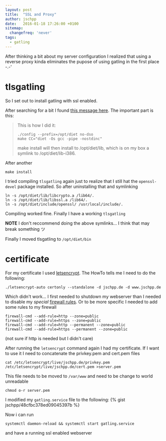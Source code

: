 ```yaml
---
layout: post
title:  "SSL and Proxy"
author: jschpp
date:   2016-01-18 17:26:00 +0100
sitemap:
  changefreq: 'never'
tags:
  - gatling
---
```

After thinking a bit about my server configuration I realized that using a reverse proxy kinda eliminates the pupose of using gatling in the first place -.-'

# tlsgatling
So I set out to install gatling with ssl enabled.

After searching for a bit I found [this message here][link]. The important part is this:

>This is how I did it:
>
>     ./config --prefix=/opt/diet no-dso 
>     make CC="diet -Os gcc -pipe -nostdinc"
>
>make install will then install to /opt/diet/lib, which is on my box a symlink to /opt/diet/lib-i386.

After another

    make install

I tried compiling `tlsgatling` again just to realize that I still hat the `openssl-devel` package installed. So after uninstalling that and symlinking 

    ln -s /opt/diet/lib/libcrypto.a /lib64/.
    ln -s /opt/diet/lib/libssl.a /lib64/.
	ln -s /opt/diet/include/openssl/ /usr/local/include/.

Compiling worked fine. Finally I have a working `tlsgatling`

**NOTE** I don't reccommend doing the above symlinks... I think that may break something &#12484;

Finally I moved tlsgatling to `/opt/diet/bin`

# certificate
For my certificate I used [letsencrypt][letsenc]. The HowTo tells me I need to do the following:

    ./letsencrypt-auto certonly --standalone -d jschpp.de -d www.jschpp.de

Which didn't work... I first needed to shutdown my webserver than I needed to disable my _special_ [firewall rules][firewall]. Or to be more specific I needed to add some rules to my firewall

    firewall-cmd --add-rule=http --zone=public
	firewall-cmd --add-rule=https --zone=public
    firewall-cmd --add-rule=http --permanent --zone=public
	firewall-cmd --add-rule=https --permanent --zone=public

(not sure if http is needed but I didn't care)

After running the `letsencrypt` command again I had my certificate. If I want to use it I need to concatenate the privkey.pem and cert.pem files

	cat /etc/letsencrypt/live/jschpp.de/privkey.pem /etc/letsencrypt/live/jschpp.de/cert.pem >server.pem
This file needs to be moved to `/var/www` and need to be change to world unreadable

	chmod o-r server.pem

I modified my `gatling.service` file to the following:
{% gist jschpp/48cfbc378ed09045397b %}

Now i can run

	systemctl daemon-reload && systemctl start gatling.service
and have a running ssl enabled webserver

[link]: http://news.gmane.org/find-root.php?message_id=20050225154211.GA12094%40codeblau.de
[letsenc]: https://letsencrypt.org/
[firewall]: https://www.jschpp.de/2015/12/05/cloudflare-firewall.html